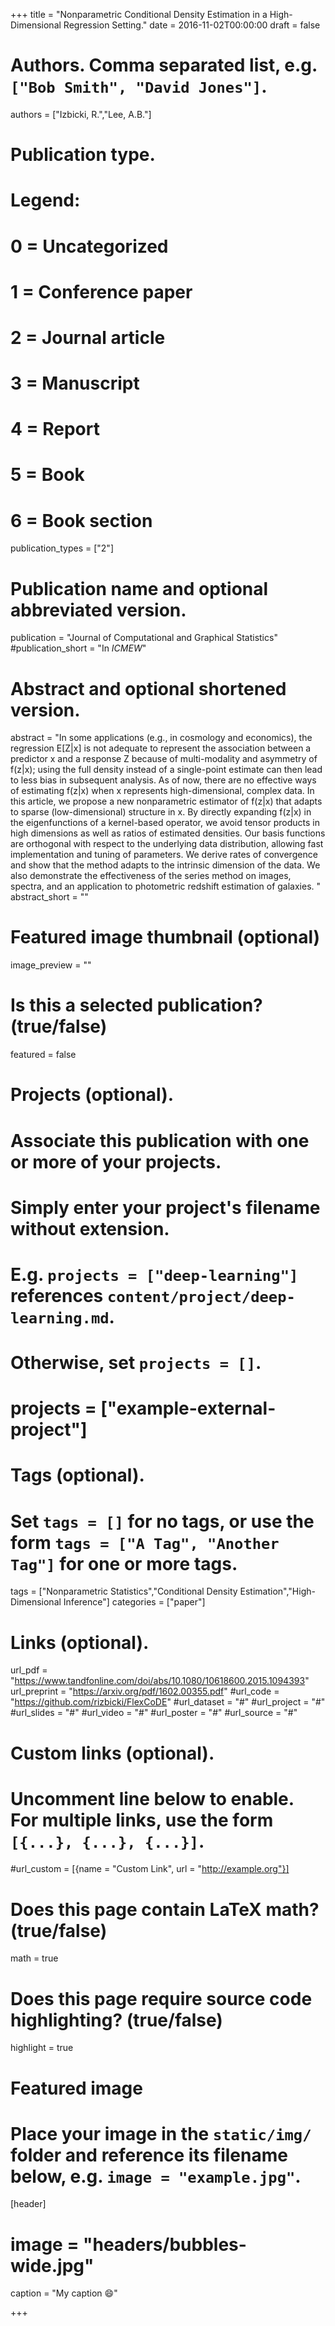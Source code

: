 +++
title = "Nonparametric Conditional Density Estimation in a High-Dimensional Regression Setting."
date = 2016-11-02T00:00:00
draft = false

# Authors. Comma separated list, e.g. `["Bob Smith", "David Jones"]`.
authors = ["Izbicki, R.","Lee, A.B."]

# Publication type.
# Legend:
# 0 = Uncategorized
# 1 = Conference paper
# 2 = Journal article
# 3 = Manuscript
# 4 = Report
# 5 = Book
# 6 = Book section
publication_types = ["2"]

# Publication name and optional abbreviated version.
publication = "Journal of Computational and Graphical Statistics"
#publication_short = "In *ICMEW*"

# Abstract and optional shortened version.
abstract = "In some applications (e.g., in cosmology and economics), the regression E[Z|x] is not adequate to represent the association between a predictor x and a response Z because of multi-modality and asymmetry of f(z|x); using the full density instead of a single-point estimate can then lead to less bias in subsequent analysis. As of now, there are no effective ways of estimating f(z|x) when x represents high-dimensional, complex data. In this article, we propose a new nonparametric estimator of f(z|x) that adapts to sparse (low-dimensional) structure in x. By directly expanding f(z|x) in the eigenfunctions of a kernel-based operator, we avoid tensor products in high dimensions as well as ratios of estimated densities. Our basis functions are orthogonal with respect to the underlying data distribution, allowing fast implementation and tuning of parameters. We derive rates of convergence and show that the method adapts to the intrinsic dimension of the data. We also demonstrate the effectiveness of the series method on images, spectra, and an application to photometric redshift estimation of galaxies. "
abstract_short = ""

# Featured image thumbnail (optional)
image_preview = ""

# Is this a selected publication? (true/false)
featured = false

# Projects (optional).
#   Associate this publication with one or more of your projects.
#   Simply enter your project's filename without extension.
#   E.g. `projects = ["deep-learning"]` references `content/project/deep-learning.md`.
#   Otherwise, set `projects = []`.
# projects = ["example-external-project"]

# Tags (optional).
#   Set `tags = []` for no tags, or use the form `tags = ["A Tag", "Another Tag"]` for one or more tags.
tags = ["Nonparametric Statistics","Conditional Density Estimation","High-Dimensional Inference"]
categories = ["paper"]

# Links (optional).
url_pdf = "https://www.tandfonline.com/doi/abs/10.1080/10618600.2015.1094393"
url_preprint = "https://arxiv.org/pdf/1602.00355.pdf"
#url_code = "https://github.com/rizbicki/FlexCoDE"
#url_dataset = "#"
#url_project = "#"
#url_slides = "#"
#url_video = "#"
#url_poster = "#"
#url_source = "#"

# Custom links (optional).
#   Uncomment line below to enable. For multiple links, use the form `[{...}, {...}, {...}]`.
#url_custom = [{name = "Custom Link", url = "http://example.org"}]

# Does this page contain LaTeX math? (true/false)
math = true

# Does this page require source code highlighting? (true/false)
highlight = true

# Featured image
# Place your image in the `static/img/` folder and reference its filename below, e.g. `image = "example.jpg"`.
[header]
# image = "headers/bubbles-wide.jpg"
caption = "My caption :smile:"

+++


